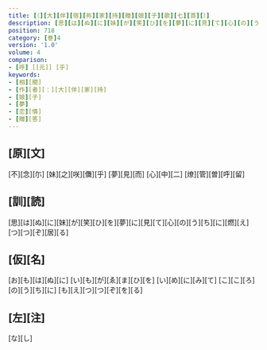 ```yaml
---
title: [（][大][伴][宿][祢][家][持][贈][娘][子][歌][七][首][）]
description: [思][は][ぬ][に][妹][が][笑][ひ][を][夢][に][見][て][心][の][う][ち][に][燃][え][つ][つ][ぞ][居][る]
position: 718
category: [巻]4
version: '1.0'
volume: 4
comparison:
- [呼] [[元]] [乎]
keywords:
- [相][聞]
- [作][者][：][大][伴][家][持]
- [娘][子]
- [夢]
- [恋][情]
- [贈][答]
---
```


## [原][文]

[不][念][尓] [妹][之][咲][儛][乎] [夢][見][而] [心][中][二] [燎][管][曽][呼][留]

## [訓][読]

[思][は][ぬ][に][妹][が][笑][ひ][を][夢][に][見][て][心][の][う][ち][に][燃][え][つ][つ][ぞ][居][る]

## [仮][名]

[お][も][は][ぬ][に] [い][も][が][ゑ][ま][ひ][を] [い][め][に][み][て] [こ][こ][ろ][の][う][ち][に] [も][え][つ][つ][ぞ][を][る]

## [左][注]

[な][し]
